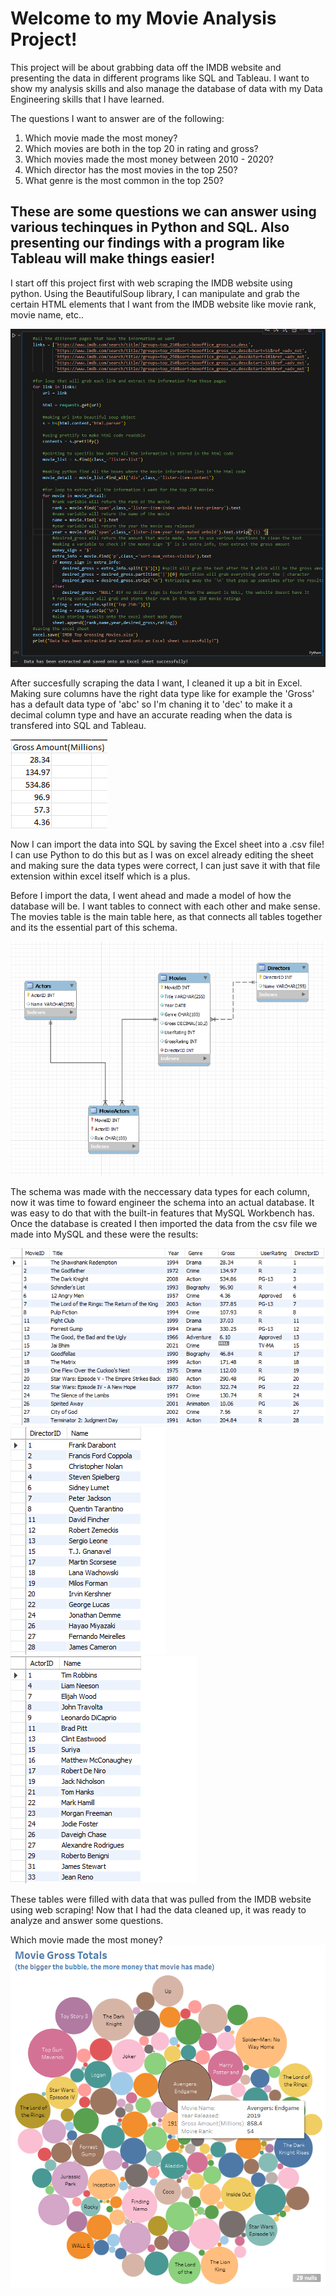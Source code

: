 # Welcome to my Movie Analysis Project! <br>
This project will be about grabbing data off the IMDB website and presenting the data in different programs like SQL and Tableau. I want to show my analysis skills and also manage the database of data with my Data Engineering skills that I have learned.

The questions I want to answer are of the following:
1. Which movie made the most money?
2. Which movies are both in the top 20 in rating and gross?
3. Which movies made the most money between 2010 - 2020?
4. Which director has the most movies in the top 250? 
5. What genre is the most common in the top 250?

These are some questions we can answer using various techinques in Python and SQL. Also presenting our findings with a program like Tableau will make things easier! 
---------------------------------------------------------------------------------------------------------
I start off this project first with web scraping the IMDB website using python. Using the BeautifulSoup library, I can manipulate and grab the certain HTML elements that I want from the IMDB website like movie rank, movie name, etc.. 

![image](PythonCode.png)

After succesfully scraping the data I want, I cleaned it up a bit in Excel. Making sure columns have the right data type like for example the 'Gross' has a default data type of 'abc' so I'm chaning it to 'dec' to make it a decimal column type and have an accurate reading when the data is transfered into SQL and Tableau. 

![image](ExcelDataType.png)

Now I can import the data into SQL by saving the Excel sheet into a .csv file! I can use Python to do this but as I was on excel already editing the sheet and making sure the data types were correct, I can just save it with that file extension within excel itself which is a plus. 

Before I import the data, I went ahead and made a model of how the database will be. I want tables to connect with each other and make sense. The movies table is the main table here, as that connects all tables together and its the essential part of this schema. 

![image](RelationalDiagramforDatabase.png)

The schema was made with the neccessary data types for each column, now it was time to foward engineer the schema into an actual database. It was easy to do that with the built-in features that MySQL Workbench has. Once the database is created I then imported the data from the csv file we made into MySQL and these were the results:

![image](MovieTable.png)
![image](DirectorTable.png)
![image](ActorsTable.png)

These tables were filled with data that was pulled from the IMDB website using web scraping! Now that I had the data cleaned up, it was ready to analyze and answer some questions.

Which movie made the most money?
![image](MovieMostGross.png)